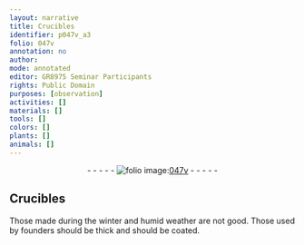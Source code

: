 ```yaml
---
layout: narrative
title: Crucibles
identifier: p047v_a3
folio: 047v
annotation: no
author:
mode: annotated
editor: GR8975 Seminar Participants
rights: Public Domain
purposes: [observation]
activities: []
materials: []
tools: []
colors: []
plants: []
animals: []
---
```


 <div class="folio" align="center">- - - - - <a href="http://gallica.bnf.fr/ark:/12148/btv1b10500001g/f100.image" target="_blank"><img src="https://cu-mkp.github.io/GR8975-edition/assets/photo-icon.png" alt="folio image: " style="display:inline-block; margin-bottom:-3px;"/>047v</a> - - - - - </div>  

## Crucibles

 
Those made during the winter and humid weather are not good. Those used by founders should be thick and should be coated.
 